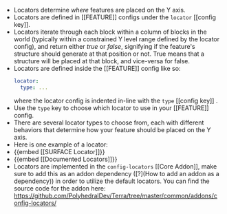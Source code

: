 - Locators determine *where* features are placed on the Y axis.
- Locators are defined in [[FEATURE]] configs under the `locator` [[config key]].
- Locators iterate through each block within a column of blocks in the world (typically within a constrained Y level range defined by the locator config), and return either *true* or *false*, signifying if the feature's structure should generate at that position or not. True means that a structure will be placed at that block, and vice-versa for false.
- Locators are defined inside the [[FEATURE]] config like so:
  ```yaml
  locator:
    type: ...
  ```
  where the locator config is indented in-line with the `type` [[config key]] .
- Use the `type` key to choose which locator to use in your [[FEATURE]] config.
- There are several locator types to choose from, each with different behaviors that determine how your feature should be placed on the Y axis.
- Here is one example of a locator:
- {{embed [[SURFACE Locator]]}}
- {{embed [[Documented Locators]]}}
- Locators are implemented in the `config-locators` [[Core Addon]], make sure to add this as an addon dependency ([?](How to add an addon as a dependency)) in order to utilize the default locators. You can find the source code for the addon here: https://github.com/PolyhedralDev/Terra/tree/master/common/addons/config-locators/